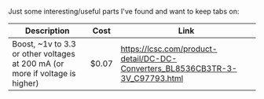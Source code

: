 Just some interesting/useful parts I've found and want to keep tabs on:

| Description | Cost | Link |
| --- | --- | --- |
| Boost, ~1v to 3.3 or other voltages at 200 mA (or more if voltage is higher) | $0.07 | https://lcsc.com/product-detail/DC-DC-Converters_BL8536CB3TR-3-3V_C97793.html |
